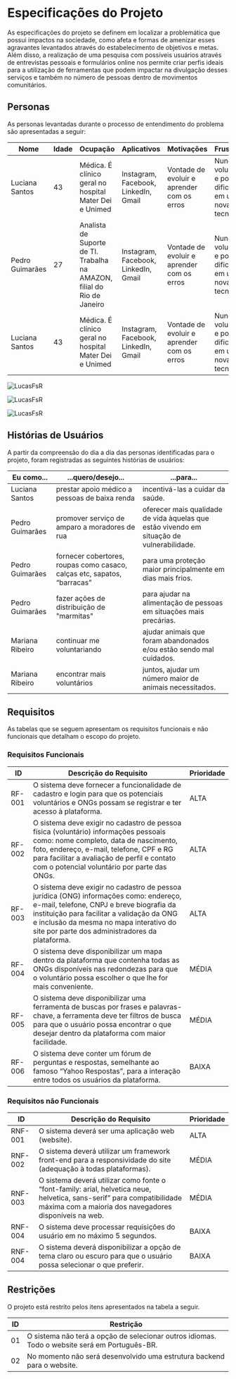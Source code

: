 # Especificações do Projeto

As especificações do projeto se definem em localizar a problemática que possui impactos na sociedade, como afeta  e formas de amenizar esses agravantes levantados através do estabelecimento de objetivos e metas. Além disso, a realização de uma pesquisa com possíveis usuários através de entrevistas pessoais e formulários online nos permite criar perfis ideais para a utilização de ferramentas que podem impactar na divulgação desses serviços e também no número de pessoas dentro de movimentos comunitários.

## Personas

As personas levantadas durante o processo de entendimento do problema são apresentadas a seguir:

|Nome|Idade|Ocupação|Aplicativos|Motivações|Frustrações|
|--------------------|--|-------------------------|-------------------------|-------------------------|-------------------------|
|Luciana Santos|43|Médica. É clínico geral no hospital Mater Dei e Unimed|Instagram, Facebook, LinkedIn, Gmail|Vontade de evoluir e aprender com os erros|Nunca fez voluntariado e possui dificuldade em utilizar novas tecnologias|
|Pedro Guimarães|27|Analista de Suporte de TI. Trabalha na AMAZON, filial do Rio de Janeiro|Instagram, Facebook, LinkedIn, Gmail|Vontade de evoluir e aprender com os erros|Nunca fez voluntariado e possui dificuldade em utilizar novas tecnologias|
|Luciana Santos|43|Médica. É clínico geral no hospital Mater Dei e Unimed|Instagram, Facebook, LinkedIn, Gmail|Vontade de evoluir e aprender com os erros|Nunca fez voluntariado e possui dificuldade em utilizar novas tecnologias|

![LucasFsR](https://user-images.githubusercontent.com/99758232/194666192-585a0b45-c8c7-4f3f-bb55-0c4d837d60ed.jpeg)

![LucasFsR](https://user-images.githubusercontent.com/99758232/194666843-b2a1f55d-c352-4e2c-b589-3d1e3a554411.jpeg)

![LucasFsR](https://user-images.githubusercontent.com/99758232/194666863-1af5a0a7-a8ed-4ffd-b0ed-be92358c2765.jpeg)


## Histórias de Usuários

A partir da compreensão do dia a dia das personas identificadas para o projeto, foram registradas as seguintes histórias de usuários:

|Eu como...     | ...quero/desejo...  | ...para... |
|-------|-------------------------|----|
|Luciana Santos| prestar apoio médico a pessoas de baixa renda | incentivá-las a cuidar da saúde. |
|Pedro Guimarães| promover serviço de amparo a moradores de rua | oferecer mais qualidade de vida àquelas que estão vivendo em situação de vulnerabilidade.  |
|Pedro Guimarães| fornecer cobertores, roupas como casaco, calças etc, sapatos, “barracas” | para uma proteção maior principalmente em dias mais frios. |
|Pedro Guimarães| fazer ações de distribuição de "marmitas" | para ajudar na alimentação de pessoas em situações mais precárias. |
|Mariana Ribeiro| continuar me voluntariando  | ajudar animais que foram abandonados e/ou estão sendo mal cuidados. |
|Mariana Ribeiro| encontrar mais voluntários  | juntos, ajudar um número maior de animais necessitados. |


## Requisitos

As tabelas que se seguem apresentam os requisitos funcionais e não funcionais que detalham o escopo do projeto.

### Requisitos Funcionais

|ID    | Descrição do Requisito  | Prioridade |
|------|-----------------------------------------|----|
|RF-001| O sistema deve fornecer a funcionalidade de cadastro e login para que os potenciais voluntários e ONGs possam se registrar e ter acesso à plataforma.  | ALTA | 
|RF-002| O sistema deve exigir no cadastro de pessoa física (voluntário) informações pessoais como: nome completo, data de nascimento, foto, endereço, e-mail, telefone, CPF e RG para facilitar a avaliação de perfil e contato com o potencial voluntário por parte das ONGs.   | ALTA |
|RF-003| O sistema deve exigir no cadastro de pessoa jurídica (ONG) informações como: endereço, e-mail, telefone, CNPJ e breve biografia da instituição para facilitar a validação da ONG e inclusão da mesma no mapa interativo do site por parte dos administradores da plataforma.   | ALTA |
|RF-004| O sistema deve disponibilizar um mapa dentro da plataforma que contenha todas as ONGs disponíveis nas redondezas para que o voluntário possa escolher o que lhe for mais conveniente.   | MÉDIA |
|RF-005| O sistema deve disponibilizar uma ferramenta de buscas por frases e palavras-chave, a ferramenta deve ter filtros de busca para que o usuário possa encontrar o que desejar dentro da plataforma com maior facilidade.| MÉDIA |
|RF-006| O sistema deve conter um fórum de perguntas e respostas, semelhante ao famoso “Yahoo Respostas”, para a interação entre todos os usuários da plataforma.| BAIXA |



### Requisitos não Funcionais

|ID     | Descrição do Requisito  |Prioridade |
|-------|-------------------------|----|
|RNF-001| O sistema deverá ser uma aplicação web (website). | ALTA | 
|RNF-002| O sistema deverá utilizar um framework front-end para a responsividade do site (adequação à todas plataformas).| MÉDIA | 
|RNF-003| O sistema deverá utilizar como fonte o “font-family: arial, helvetica neue, helvetica, sans-serif” para compatibilidade máxima com a maioria dos navegadores disponíveis na web. | MÉDIA | 
|RNF-004| O sistema deve processar requisições do usuário em no máximo 5 segundos. | BAIXA | 
|RNF-004| O sistema deverá disponibilizar a opção de tema claro ou escuro para que o usuário possa selecionar o que preferir. | BAIXA | 



## Restrições

O projeto está restrito pelos itens apresentados na tabela a seguir.

|ID| Restrição                                             |
|--|-------------------------------------------------------|
|01| O sistema não terá a opção de selecionar outros idiomas. Todo o website será em Português-BR. |
|02| No momento não será desenvolvido uma estrutura backend para o website. |
